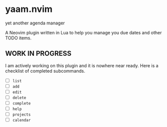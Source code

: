 # yaam.nvim

yet another agenda manager

A Neovim plugin written in Lua to help you manage you due
dates and other TODO items.

## WORK IN PROGRESS

I am actively working on this plugin and it is nowhere near ready. Here
is a checklist of completed subcommands.

- [ ] `list`
- [ ] `add`
- [ ] `edit`
- [ ] `delete`
- [ ] `complete`
- [ ] `help`
- [ ] `projects`
- [ ] `calendar`
